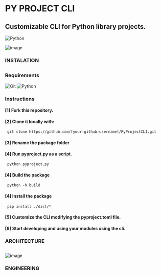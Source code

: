 # PY PROJECT CLI 
## Customizable CLI for Python library projects. 
![Python](https://img.shields.io/badge/python-3670A0?style=for-the-badge&logo=python&logoColor=ffdd54)

![image](https://github.com/user-attachments/assets/e10c00c5-3a45-4643-bb6e-91b23c43442d)

### INSTALATION
##

### Requirements
![Git](https://img.shields.io/badge/git-%23F05033.svg?style=for-the-badge&logo=git&logoColor=white)
![Python](https://img.shields.io/badge/python-3670A0?style=for-the-badge&logo=python&logoColor=ffdd54)
### Instructions
#### [1] Fork this repository.
#### [2] Clone it locally with:
<pre><code> git clone https://github.com/[your-github-username]/PyProjectCLI.git </code></pre>
#### [3] Rename the package folder
#### [4] Run pyproject.py as a script.
<pre><code> python pyproject.py </code></pre>
#### [4] Build the package
<pre><code> python -h build </code></pre>
#### [4] Install the package
<pre><code> pip install ./dist/* </code></pre>
#### [5] Customize the CLI modifying the pyproject.toml file.
#### [6] Start developing and using your modules using the cli.

### ARCHITECTURE
##
![image](https://github.com/user-attachments/assets/85e31b69-dc5b-477d-9283-1fa92b089192)

### ENGINEERING
##

